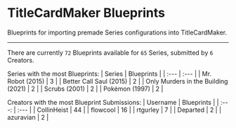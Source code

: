 # TitleCardMaker Blueprints

Blueprints for importing premade Series configurations into TitleCardMaker.

---

There are currently `72` Blueprints available for `65` Series, submitted by `6` Creators.

Series with the most Blueprints:
| Series | Blueprints |
| :--- | :--- |
| Mr. Robot (2015) | 3 |
| Better Call Saul (2015) | 2 |
| Only Murders in the Building (2021) | 2 |
| Scrubs (2001) | 2 |
| Pokémon (1997) | 2 |

Creators with the most Blueprint Submissions:
| Username | Blueprints |
| :---: | :--- |
| CollinHeist | 44 |
| flowcool | 16 |
| rtgurley | 7 |
| Departed | 2 |
| azuravian | 2 |
